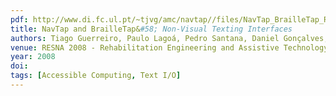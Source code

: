 ```yaml
---
pdf: http://www.di.fc.ul.pt/~tjvg/amc/navtap//files/NavTap_BrailleTap_RESNA08.pdf
title: NavTap and BrailleTap&#58; Non-Visual Texting Interfaces
authors: Tiago Guerreiro, Paulo Lagoá, Pedro Santana, Daniel Gonçalves, Joaquim Jorge
venue: RESNA 2008 - Rehabilitation Engineering and Assistive Technology Society of North America Conference. Arlington, Virginia, USA, June, 2008
year: 2008
doi: 
tags: [Accessible Computing, Text I/O]
---
```

